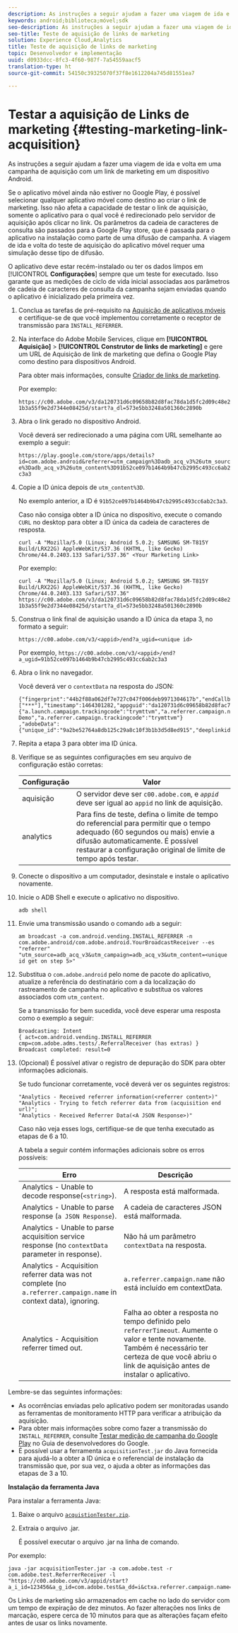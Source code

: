 ```yaml
---
description: As instruções a seguir ajudam a fazer uma viagem de ida e volta em uma campanha de aquisição com um link de marketing em um dispositivo Android.
keywords: android;biblioteca;móvel;sdk
seo-description: As instruções a seguir ajudam a fazer uma viagem de ida e volta em uma campanha de aquisição com um link de marketing em um dispositivo Android.
seo-title: Teste de aquisição de links de marketing
solution: Experience Cloud,Analytics
title: Teste de aquisição de links de marketing
topic: Desenvolvedor e implementação
uuid: d0933dcc-8fc3-4f60-987f-7a54559aacf5
translation-type: ht
source-git-commit: 54150c39325070f37f8e1612204a745d81551ea7

---
```



# Testar a aquisição de Links de marketing {#testing-marketing-link-acquisition}

As instruções a seguir ajudam a fazer uma viagem de ida e volta em uma campanha de aquisição com um link de marketing em um dispositivo Android.

Se o aplicativo móvel ainda não estiver no Google Play, é possível selecionar qualquer aplicativo móvel como destino ao criar o link de marketing. Isso não afeta a capacidade de testar o link de aquisição, somente o aplicativo para o qual você é redirecionado pelo servidor de aquisição após clicar no link. Os parâmetros da cadeia de caracteres de consulta são passados para a Google Play store, que é passada para o aplicativo na instalação como parte de uma difusão de campanha. A viagem de ida e volta do teste de aquisição do aplicativo móvel requer uma simulação desse tipo de difusão.

O aplicativo deve estar recém-instalado ou ter os dados limpos em [!UICONTROL **Configurações**] sempre que um teste for executado. Isso garante que as medições de ciclo de vida inicial associadas aos parâmetros de cadeia de caracteres de consulta da campanha sejam enviadas quando o aplicativo é inicializado pela primeira vez.

1. Conclua as tarefas de pré-requisito na [Aquisição de aplicativos móveis](/help/android/acquisition-main/acquisition.md) e certifique-se de que você implementou corretamente o receptor de transmissão para `INSTALL_REFERRER`.
1. Na interface do Adobe Mobile Services, clique em **[!UICONTROL Aquisição]** &gt; **[!UICONTROL Construtor de links de marketing]** e gere um URL de Aquisição de link de marketing que defina o Google Play como destino para dispositivos Android.

   Para obter mais informações, consulte [Criador de links de marketing](/help/using/acquisition-main/c-marketing-links-builder/c-marketing-links-builder.md).

   Por exemplo:

   `https://c00.adobe.com/v3/da120731d6c09658b82d8fac78da1d5fc2d09c48e21b3a55f9e2d7344e08425d/start?a_dl=573e5bb3248a501360c2890b`

1. Abra o link gerado no dispositivo Android.

   Você deverá ser redirecionado a uma página com URL semelhante ao exemplo a seguir:

   `https://play.google.com/store/apps/details?id=com.adobe.android&referrer=utm_campaign%3Dadb_acq_v3%26utm_source%3Dadb_acq_v3%26utm_content%3D91b52ce097b1464b9b47cb2995c493cc6ab2c3a3`

1. Copie a ID única depois de `utm_content%3D`.

   No exemplo anterior, a ID é `91b52ce097b1464b9b47cb2995c493cc6ab2c3a3`.

   Caso não consiga obter a ID única no dispositivo, execute o comando `CURL` no desktop para obter a ID única da cadeia de caracteres de resposta.

   `curl -A "Mozilla/5.0 (Linux; Android 5.0.2; SAMSUNG SM-T815Y Build/LRX22G) AppleWebKit/537.36 (KHTML, like Gecko) Chrome/44.0.2403.133 Safari/537.36" <Your Marketing Link>`

   Por exemplo:

   `curl -A "Mozilla/5.0 (Linux; Android 5.0.2; SAMSUNG SM-T815Y Build/LRX22G) AppleWebKit/537.36 (KHTML, like Gecko) Chrome/44.0.2403.133 Safari/537.36" https://c00.adobe.com/v3/da120731d6c09658b82d8fac78da1d5fc2d09c48e21b3a55f9e2d7344e08425d/start?a_dl=573e5bb3248a501360c2890b`

1. Construa o link final de aquisição usando a ID única da etapa 3, no formato a seguir:

   `https://c00.adobe.com/v3/<appid>/end?a_ugid=<unique id>`

   Por exemplo, `https://c00.adobe.com/v3/<appid>/end?a_ugid=91b52ce097b1464b9b47cb2995c493cc6ab2c3a3`

1. Abra o link no navegador.

   Você deverá ver o `contextData` na resposta do JSON:

   ```
   {"fingerprint":"44b2f88a062df7e727c047f006deb9971304617b","endCallbacks":["***"],"timestamp":1464301282,"appguid":"da120731d6c09658b82d8fac78da1d5fc2d09c48e21b3a55f9e2d7344e08425d","contextData": 
   {"a.launch.campaign.trackingcode":"trymttvm","a.referrer.campaign.name":"Android Demo","a.referrer.campaign.trackingcode":"trymttvm"} 
   ,"adobeData":{"unique_id":"9a2be52764a8db125c29a8c10f3b1b3d5d8ed915","deeplinkid":"57476c26072932ec6d3a470b"}}.
   ```

1. Repita a etapa 3 para obter ima ID única.
1. Verifique se as seguintes configurações em seu arquivo de configuração estão corretas:

   | Configuração | Valor |
   |--- |--- |
   | aquisição | O servidor deve ser `c00.adobe.com`, e *`appid`* deve ser igual ao `appid` no link de aquisição. |
   | analytics | Para fins de teste, defina o limite de tempo do referencial para permitir que o tempo adequado (60 segundos ou mais) envie a difusão automaticamente. É possível restaurar a configuração original de limite de tempo após testar. |

1. Conecte o dispositivo a um computador, desinstale e instale o aplicativo novamente.
1. Inicie o ADB Shell e execute o aplicativo no dispositivo.

   ```
   adb shell
   ```

1. Envie uma transmissão usando o comando `adb` a seguir:

   ```
   am broadcast -a com.android.vending.INSTALL_REFERRER -n com.adobe.android/com.adobe.android.YourBroadcastReceiver --es "referrer" "utm_source=adb_acq_v3&utm_campaign=adb_acq_v3&utm_content=<unique id get on step 5>"
   ```

1. Substitua o `com.adobe.android` pelo nome de pacote do aplicativo, atualize a referência do destinatário com a da localização do rastreamento de campanha no aplicativo e substitua os valores associados com `utm_content`.

   Se a transmissão for bem sucedida, você deve esperar uma resposta como o exemplo a seguir:

   ```
   Broadcasting: Intent 
   { act=com.android.vending.INSTALL_REFERRER cmp=com.adobe.adms.tests/.ReferralReceiver (has extras) } 
   Broadcast completed: result=0 
   ```

1. (Opcional) É possível ativar o registro de depuração do SDK para obter informações adicionais.

   Se tudo funcionar corretamente, você deverá ver os seguintes registros:

   ```
   "Analytics - Received referrer information(<referrer content>)" 
   "Analytics - Trying to fetch referrer data from (acquisition end url)"; 
   "Analytics - Received Referrer Data(<A JSON Response>)"
   ```

   Caso não veja esses logs, certifique-se de que tenha executado as etapas de 6 a 10.

   A tabela a seguir contém informações adicionais sobre os erros possíveis:

   | Erro | Descrição |
   |--- |--- |
   | Analytics - Unable to decode response(`<string>`). | A resposta está malformada. |
   | Analytics - Unable to parse response (`a JSON Response`). | A cadeia de caracteres JSON está malformada. |
   | Analytics - Unable to parse acquisition service response (no `contextData` parameter in response). | Não há um parâmetro `contextData` na resposta. |
   | Analytics - Acquisition referrer data was not complete (no `a.referrer.campaign.name` in context data), ignoring. | `a.referrer.campaign.name` não está incluído em contextData. |
   | Analytics - Acquisition referrer timed out. | Falha ao obter a resposta no tempo definido pelo `referrerTimeout`. Aumente o valor e tente novamente.  Também é necessário ter certeza de que você abriu o link de aquisição antes de instalar o aplicativo. |

Lembre-se das seguintes informações:

* As ocorrências enviadas pelo aplicativo podem ser monitoradas usando as ferramentas de monitoramento HTTP para verificar a atribuição da aquisição.
* Para obter mais informações sobre como fazer a transmissão do `INSTALL_REFERRER`, consulte [Testar medição de campanha do Google Play](https://developers.google.com/analytics/solutions/testing-play-campaigns) no Guia de desenvolvedores do Google.
* É possível usar a ferramenta `acquisitionTest.jar` do Java fornecida para ajudá-lo a obter a ID única e o referencial de instalação da transmissão que, por sua vez, o ajuda a obter as informações das etapas de 3 a 10.

**Instalação da ferramenta Java**

Para instalar a ferramenta Java:

1. Baixe o arquivo [`acquistionTester.zip`](../assets/acquisitionTester.zip).
1. Extraia o arquivo .jar.

   É possível executar o arquivo .jar na linha de comando.

Por exemplo:

```
java -jar acquisitionTester.jar -a com.adobe.test -r com.adobe.test.ReferrerReceiver -l "https://c00.adobe.com/v3/appid/start?a_i_id=123456&a_g_id=com.adobe.test&a_dd=i&ctxa.referrer.campaign.name=name&ctxa.referrer.campaign.trackingcode=1234
```

Os Links de marketing são armazenados em cache no lado do servidor com um tempo de expiração de dez minutos. Ao fazer alterações nos links de marcação, espere cerca de 10 minutos para que as alterações façam efeito antes de usar os links novamente.
